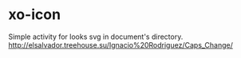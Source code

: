 xo-icon
=======

Simple activity for looks svg in document's directory.
http://elsalvador.treehouse.su/Ignacio%20Rodriguez/Caps_Change/
